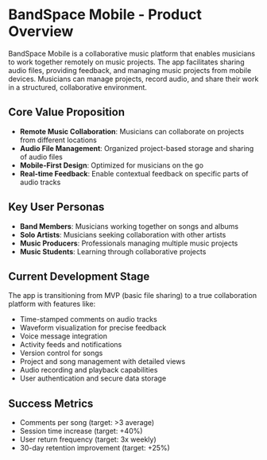 # BandSpace Mobile - Product Overview

BandSpace Mobile is a collaborative music platform that enables musicians to work together remotely on music projects. The app facilitates sharing audio files, providing feedback, and managing music projects from mobile devices. Musicians can manage projects, record audio, and share their work in a structured, collaborative environment.

## Core Value Proposition
- **Remote Music Collaboration**: Musicians can collaborate on projects from different locations
- **Audio File Management**: Organized project-based storage and sharing of audio files
- **Mobile-First Design**: Optimized for musicians on the go
- **Real-time Feedback**: Enable contextual feedback on specific parts of audio tracks

## Key User Personas
- **Band Members**: Musicians working together on songs and albums
- **Solo Artists**: Musicians seeking collaboration with other artists
- **Music Producers**: Professionals managing multiple music projects
- **Music Students**: Learning through collaborative projects

## Current Development Stage
The app is transitioning from MVP (basic file sharing) to a true collaboration platform with features like:
- Time-stamped comments on audio tracks
- Waveform visualization for precise feedback
- Voice message integration
- Activity feeds and notifications
- Version control for songs
- Project and song management with detailed views
- Audio recording and playback capabilities
- User authentication and secure data storage

## Success Metrics
- Comments per song (target: >3 average)
- Session time increase (target: +40%)
- User return frequency (target: 3x weekly)
- 30-day retention improvement (target: +25%)